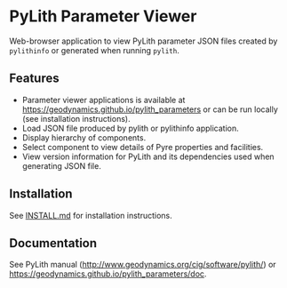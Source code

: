 # PyLith Parameter Viewer

Web-browser application to view PyLith parameter JSON files created by `pylithinfo` or generated when running `pylith`.

## Features

* Parameter viewer applications is available at https://geodynamics.github.io/pylith_parameters or can be run locally (see installation instructions).
* Load JSON file produced by pylith or pylithinfo application.
* Display hierarchy of components.
* Select component to view details of Pyre properties and facilities.
* View version information for PyLith and its dependencies used when generating JSON file.

## Installation

See [INSTALL.md](INSTALL.md) for installation instructions.

## Documentation

See PyLith manual (http://www.geodynamics.org/cig/software/pylith/) or
https://geodynamics.github.io/pylith_parameters/doc.
